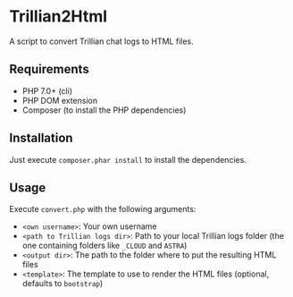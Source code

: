 # Trillian2Html

A script to convert Trillian chat logs to HTML files.

## Requirements

* PHP 7.0+ (cli)
* PHP DOM extension
* Composer (to install the PHP dependencies)

## Installation

Just execute `composer.phar install` to install the dependencies.

## Usage

Execute `convert.php` with the following arguments:

* `<own username>`: Your own username
* `<path to Trillian logs dir>`: Path to your local Trillian logs folder (the one containing folders like `_CLOUD` and `ASTRA`)
* `<output dir>`: The path to the folder where to put the resulting HTML files
* `<template>`: The template to use to render the HTML files (optional, defaults to `bootstrap`)